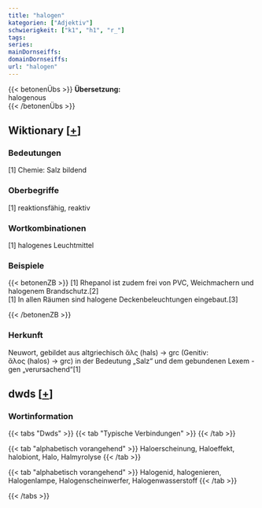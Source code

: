 ```yaml
---
title: "halogen"
kategorien: ["Adjektiv"]
schwierigkeit: ["k1", "h1", "r_"]
tags:
series:
mainDornseiffs:
domainDornseiffs:
url: "halogen"
---
```


{{< betonenÜbs >}}
**Übersetzung:**  
halogenous  
{{< /betonenÜbs >}}

## Wiktionary [[+](https://de.wiktionary.org/wiki/halogen)]

### Bedeutungen
[1] Chemie: Salz bildend  

### Oberbegriffe
[1] reaktionsfähig, reaktiv  

### Wortkombinationen
[1] halogenes Leuchtmittel  

### Beispiele
{{< betonenZB >}}
[1] Rhepanol ist zudem frei von PVC, Weichmachern und halogenem Brandschutz.[2]  
[1] In allen Räumen sind halogene Deckenbeleuchtungen eingebaut.[3]  

{{< /betonenZB >}}
### Herkunft
Neuwort, gebildet aus altgriechisch ἅλς (hals) → grc (Genitiv: ἅλος (halos) → grc) in der Bedeutung „Salz“ und dem gebundenen Lexem -gen „verursachend“[1]  



## dwds [[+](https://www.dwds.de/wb/halogen)]

### Wortinformation
{{< tabs "Dwds" >}}
{{< tab "Typische Verbindungen" >}}
{{< /tab >}}

{{< tab "alphabetisch vorangehend" >}}
Haloerscheinung, Haloeffekt, halobiont, Halo, Halmyrolyse
{{< /tab >}}

{{< tab "alphabetisch vorangehend" >}}
Halogenid, halogenieren, Halogenlampe, Halogenscheinwerfer, Halogenwasserstoff
{{< /tab >}}

{{< /tabs >}}


